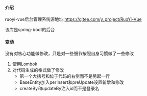#### 介绍

ruoyi-vue后台管理系统源地址:https://gitee.com/y_project/RuoYi-Vue

该库是spring-boot的后台

#### 变动
没有对核心功能做修改，只是对一些细节按照自身习惯做了一些修改
1. 使用Lombok
2. 对代码生成的格式做了修改
    - 第一个大括号和位于代码的右侧而不是另起一行
    - BaseEntity加入perInsert和preUpdate设置新增和修改
    - createBy和updateBy注入id而不是登录名
